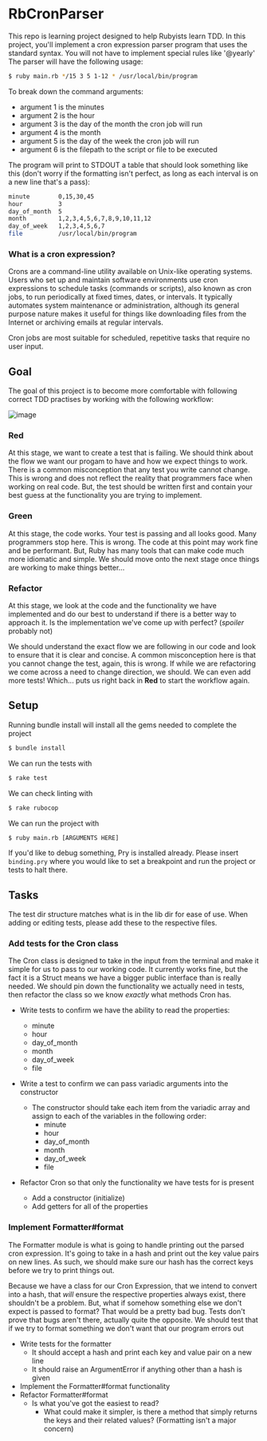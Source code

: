 # RbCronParser

This repo is learning project designed to help Rubyists learn TDD. In this project, you'll implement a cron expression parser program that uses the standard syntax. You will not have to implement special rules like '@yearly' The parser will have the following usage:

```bash
$ ruby main.rb */15 3 5 1-12 * /usr/local/bin/program
```
To break down the command arguments:
- argument 1 is the minutes
- argument 2 is the hour
- argument 3 is the day of the month the cron job will run
- argument 4 is the month
- argument 5 is the day of the week the cron job will run
- argument 6 is the filepath to the script or file to be executed

The program will print to STDOUT a table that should look something like this (don't worry if the formatting isn't perfect, as long as each interval is on a new line that's a pass):

```bash
minute        0,15,30,45
hour          3
day_of_month  5
month         1,2,3,4,5,6,7,8,9,10,11,12
day_of_week   1,2,3,4,5,6,7
file          /usr/local/bin/program
```

### What is a cron expression?
Crons are a command-line utility available on Unix-like operating systems. Users who set up and maintain software environments use cron expressions to schedule tasks (commands or scripts), also known as cron jobs, to run periodically at fixed times, dates, or intervals. It typically automates system maintenance or administration, although its general purpose nature makes it useful for things like downloading files from the Internet or archiving emails at regular intervals.

Cron jobs are most suitable for scheduled, repetitive tasks that require no user input.

## Goal
The goal of this project is to become more comfortable with following correct TDD practises by working with the following workflow:

![image](https://miro.medium.com/max/1024/1*749GtQGqamkOqfOe40o_Tg.png)

### Red 
At this stage, we want to create a test that is failing. We should think about the flow we want our progam to have and how we expect things to work. There is a common misconception that any test you write cannot change. This is wrong and does not reflect the reality that programmers face when working on real code. But, the test should be written first and contain your best guess at the functionality you are trying to implement.

### Green
At this stage, the code works. Your test is passing and all looks good. Many programmers stop here. This is wrong. The code at this point may work fine and be performant. But, Ruby has many tools that can make code much more idiomatic and simple. We should move onto the next stage once things are working to make things better...

### Refactor
At this stage, we look at the code and the functionality we have implemented and do our best to understand if there is a better way to approach it. Is the implementation we've come up with perfect? (*spoiler* probably not)

We should understand the exact flow we are following in our code and look to ensure that it is clear and concise. A common misconception here is that you cannot change the test, again, this is wrong. If while we are refactoring we come across a need to change direction, we should. We can even add more tests! Which... puts us right back in **Red** to start the workflow again.

## Setup
Running bundle install will install all the gems needed to complete the project
```bash
$ bundle install
```
We can run the tests with
```bash
$ rake test
```
We can check linting with
```bash
$ rake rubocop
```
We can run the project with
```bash
$ ruby main.rb [ARGUMENTS HERE]
```
If you'd like to debug something, Pry is installed already. Please insert `binding.pry` where you would like to set a breakpoint and run the project or tests to halt there.

## Tasks
The test dir structure matches what is in the lib dir for ease of use. When adding or editing tests, please add these to the respective files.

### Add tests for the Cron class

The Cron class is designed to take in the input from the terminal and make it simple for us to pass to our working code. It currently works fine, but the fact it is a Struct means we have a bigger public interface than is really needed. We should pin down the functionality we actually need in tests, then refactor the class so we know *exactly* what methods Cron has.
- Write tests to confirm we have the ability to read the properties: 
    - minute
    - hour
    - day_of_month
    - month
    - day_of_week
    - file

- Write a test to confirm we can pass variadic arguments into the constructor
    - The constructor should take each item from the variadic array and assign to each of the variables in the following order:
        - minute
        - hour
        - day_of_month
        - month
        - day_of_week
        - file

- Refactor Cron so that only the functionality we have tests for is present
    - Add a constructor (initialize)
    - Add getters for all of the properties

### Implement Formatter#format
The Formatter module is what is going to handle printing out the parsed cron expression. It's going to take in a hash and print out the key value pairs on new lines. As such, we should make sure our hash has the correct keys before we try to print things out.

Because we have a class for our Cron Expression, that we intend to convert into a hash, that *will* ensure the respective properties always exist, there shouldn't be a problem. But, what if somehow something else we don't expect is passed to format? That would be a pretty bad bug. Tests don't prove that bugs aren't there, actually quite the opposite. We should test that if we try to format something we don't want that our program errors out

- Write tests for the formatter
    - It should accept a hash and print each key and value pair on a new line
    - It should raise an ArgumentError if anything other than a hash is given
- Implement the Formatter#format functionality
- Refactor Formatter#format
    - Is what you've got the easiest to read?
        - What could make it simpler, is there a method that simply returns the keys and their related values? (Formatting isn't a major concern)


